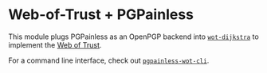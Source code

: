 <!--
SPDX-FileCopyrightText: 2023 Paul Schaub <info@pgpainless.org>

SPDX-License-Identifier: Apache-2.0
-->

# Web-of-Trust + PGPainless

This module plugs PGPainless as an OpenPGP backend into [`wot-dijkstra`](../wot-dijkstra) to implement the
[Web of Trust](https://sequoia-pgp.gitlab.io/sequoia-wot/).

For a command line interface, check out [`pgpainless-wot-cli`](../pgpainless-wot-cli).